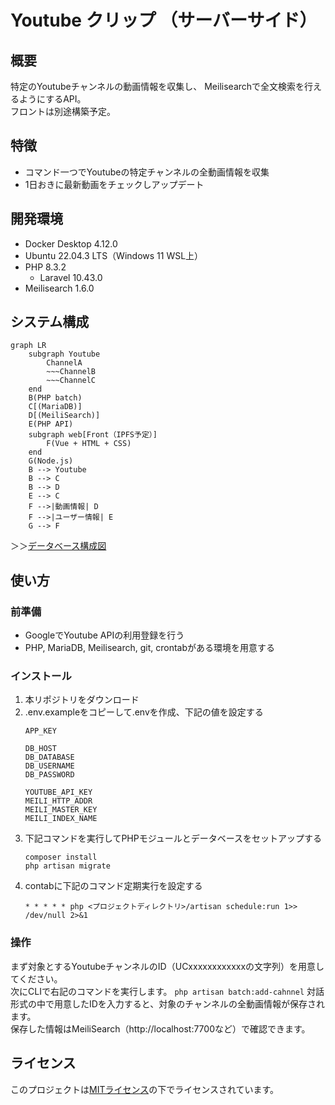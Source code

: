 # Youtube クリップ （サーバーサイド）

## 概要

特定のYoutubeチャンネルの動画情報を収集し、
Meilisearchで全文検索を行えるようにするAPI。  
フロントは別途構築予定。

## 特徴
- コマンド一つでYoutubeの特定チャンネルの全動画情報を収集
- 1日おきに最新動画をチェックしアップデート

## 開発環境
- Docker Desktop 4.12.0
- Ubuntu 22.04.3 LTS（Windows 11 WSL上）
- PHP 8.3.2
    - Laravel 10.43.0
- Meilisearch 1.6.0

## システム構成  

```mermaid
graph LR
    subgraph Youtube
        ChannelA
        ~~~ChannelB
        ~~~ChannelC
    end
    B(PHP batch)
    C[(MariaDB)]
    D[(MeiliSearch)]
    E(PHP API)
    subgraph web[Front（IPFS予定）]
        F(Vue + HTML + CSS)
    end
    G(Node.js)
    B --> Youtube
    B --> C
    B --> D
    E --> C
    F -->|動画情報| D
    F -->|ユーザー情報| E
    G --> F
```

＞＞[データベース構成図](./docs/databse.md)

## 使い方
### 前準備
- GoogleでYoutube APIの利用登録を行う
- PHP, MariaDB, Meilisearch, git, crontabがある環境を用意する

### インストール
1. 本リポジトリをダウンロード
2. .env.exampleをコピーして.envを作成、下記の値を設定する  
    ```
    APP_KEY
    
    DB_HOST
    DB_DATABASE
    DB_USERNAME
    DB_PASSWORD

    YOUTUBE_API_KEY
    MEILI_HTTP_ADDR
    MEILI_MASTER_KEY
    MEILI_INDEX_NAME
    ```
3. 下記コマンドを実行してPHPモジュールとデータベースをセットアップする
    ```
    composer install
    php artisan migrate
    ```
4. contabに下記のコマンド定期実行を設定する
    ```
    * * * * * php <プロジェクトディレクトリ>/artisan schedule:run 1>> /dev/null 2>&1
    ```


### 操作
まず対象とするYoutubeチャンネルのID（UCxxxxxxxxxxxxの文字列）を用意してください。  
次にCLIで右記のコマンドを実行します。
    ```
     php artisan batch:add-cahnnel
    ```
対話形式の中で用意したIDを入力すると、対象のチャンネルの全動画情報が保存されます。  
保存した情報はMeiliSearch（http://localhost:7700など）で確認できます。


## ライセンス

このプロジェクトは[MITライセンス](LICENSE)の下でライセンスされています。

